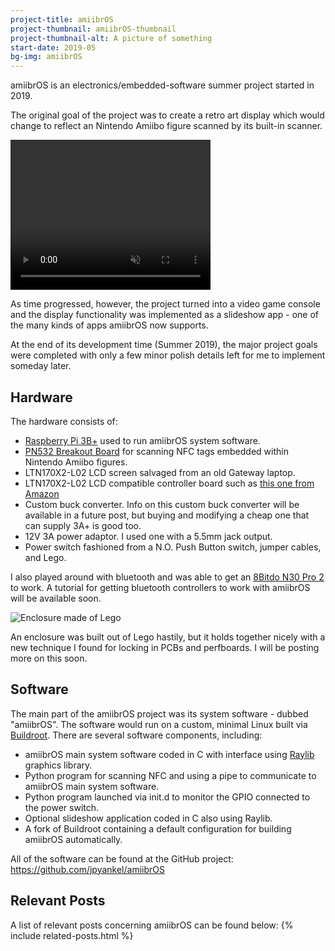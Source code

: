 ```yaml
---
project-title: amiibrOS
project-thumbnail: amiibrOS-thumbnail
project-thumbnail-alt: A picture of something
start-date: 2019-05
bg-img: amiibrOS
---
```


amiibrOS is an electronics/embedded-software summer project started in 2019.

The original goal of the project was to create a retro art display which would
change to reflect an Nintendo Amiibo figure scanned by its built-in scanner.

<video muted width="320" height="240" controls>
  <source src="../assets/vid/amiibrOS-demo.mp4" type="video/mp4">
  Error, your browser does not support the video technology used on this page.
</video>

As time progressed, however, the project turned into a video game console and
the display functionality was implemented as a slideshow app - one of the many
kinds of apps amiibrOS now supports.

At the end of its development time (Summer 2019), the major project goals were
completed with only a few minor polish details left for me to implement someday
later.

## Hardware
The hardware consists of:
* [Raspberry Pi 3B+](https://www.raspberrypi.org/products/raspberry-pi-3-model-b-plus/)
used to run amiibrOS system software.
* [PN532 Breakout Board](https://www.adafruit.com/product/364) for scanning NFC
tags embedded within Nintendo Amiibo figures.
* LTN170X2-L02 LCD screen salvaged from an old Gateway laptop.
* LTN170X2-L02 LCD compatible controller board such as
[this one from Amazon](https://www.amazon.com/NJYTouch-M-NT68676-2A-LTN170X2-L01-LTN170X2-L02-LTN170X2-L03/dp/B01F8RXIIA/ref=pd_sbs_421_1/131-1769298-7112456?_encoding=UTF8&pd_rd_i=B01F8RXIIA&pd_rd_r=d3c9421d-74dc-11e9-8016-4b75b3288f34&pd_rd_w=nXCjS&pd_rd_wg=oDnjZ&pf_rd_p=588939de-d3f8-42f1-a3d8-d556eae5797d&pf_rd_r=C5BX3PS617PSJ7X79KVV&psc=1&refRID=C5BX3PS617PSJ7X79KVV)
* Custom buck converter. Info on this custom buck converter will be available
in a future post, but buying and modifying a cheap one that can supply 3A+ is
good too.
* 12V 3A power adaptor. I used one with a 5.5mm jack output.
* Power switch fashioned from a N.O. Push Button switch, jumper cables, and
Lego.

I also played around with bluetooth and was able to get an
[8Bitdo N30 Pro 2](https://www.8bitdo.com/n30pro-2/) to work. A tutorial for
getting bluetooth controllers to work with amiibrOS will be available soon.

<img src="../../assets/img/amiibrOS-enclosure.jpg"
  alt="Enclosure made of Lego">

An enclosure was built out of Lego hastily, but it holds together nicely with a
new technique I found for locking in PCBs and perfboards. I will be posting
more on this soon.

## Software
The main part of the amiibrOS project was its system software - dubbed
"amiibrOS". The software would run on a custom, minimal Linux built via
[Buildroot](https://github.com/buildroot/buildroot). There are several software
components, including:
* amiibrOS main system software coded in C with interface using
[Raylib](https://github.com/raysan5/raylib) graphics library.
* Python program for scanning NFC and using a pipe to communicate to amiibrOS
main system software.
* Python program launched via init.d to monitor the GPIO connected to the power
switch.
* Optional slideshow application coded in C also using Raylib.
* A fork of Buildroot containing a default configuration for building amiibrOS
automatically.

All of the software can be found at the GitHub project:
<https://github.com/jpyankel/amiibrOS>

## Relevant Posts
A list of relevant posts concerning amiibrOS can be found below:
{% include related-posts.html %}
